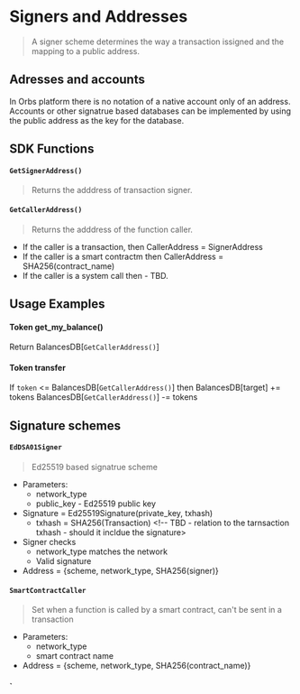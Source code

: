 # Signers and Addresses
> A signer scheme determines the way a transaction issigned and the mapping to a public address.

## Adresses and accounts
In Orbs platform there is no notation of a native account only of an address. Accounts or other signatrue based databases can be implemented by using the public address as the key for the database. 

## SDK Functions

#### `GetSignerAddress()`
> Returns the adddress of transaction signer. 

#### `GetCallerAddress()`
> Returns the adddress of the function caller.
* If the caller is a transaction, then CallerAddress = SignerAddress
* If the caller is a smart contractm then CallerAddress = SHA256(contract_name)
* If the caller is a system call then - TBD.


<!-- TBD 
#### `GetSignerScheme()`
#### `GetSigner()`
#### `IsSignerValid()`
#### `VerifyNetworkType(Address)`
---> 

## Usage Examples
#### Token get_my_balance()
Return BalancesDB[`GetCallerAddress()`]

#### Token transfer
If `token` <= BalancesDB[`GetCallerAddress()`] then
  BalancesDB[target] += tokens
  BalancesDB[`GetCallerAddress()`] -= tokens


## Signature schemes

#### `EdDSA01Signer`
> Ed25519 based signatrue scheme
* Parameters: 
  * network_type 
  * public_key - Ed25519 public key
* Signature = Ed25519Signature(private_key, txhash)
  * txhash = SHA256(Transaction) <!-- TBD - relation to the tarnsaction txhash - should it incldue the signature>
* Signer checks
  * network_type matches the network
  * Valid signature
* Address = {scheme, network_type, SHA256(signer)}

#### `SmartContractCaller`
> Set when a function is called by a smart contract, can't be sent in a transaction
* Parameters: 
  * network_type 
  * smart contract name
* Address = {scheme, network_type, SHA256(contract_name)}

#### `

